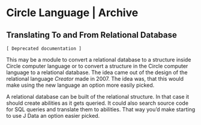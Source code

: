 ﻿Circle Language | Archive
=========================

Translating To and From Relational Database
-------------------------------------------

`[ Deprecated documentation ]`

This may be a module to convert a relational database to a structure inside Circle computer language or to convert a structure in the Circle computer language to a relational database. The idea came out of the design of the relational language *Creator* made in 2007. The idea was, that this would make using the new language an option more easily picked.

A relational database can be built of the relational structure. In that case it should create abilities as it gets queried. It could also search source code for SQL queries and translate them to abilities. That way you’d make starting to use J Data an option easier picked.